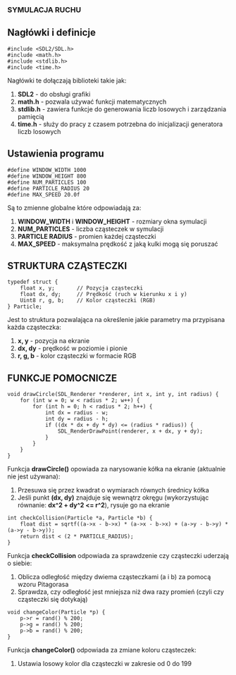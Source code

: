### SYMULACJA RUCHU

## Nagłówki i definicje

```
#include <SDL2/SDL.h>
#include <math.h>
#include <stdlib.h>
#include <time.h>
```

Nagłówki te dołączają biblioteki takie jak:
1. **SDL2** - do obsługi grafiki
2. **math.h** - pozwala używać funkcji matematycznych 
3. **stdlib.h** - zawiera funkcje do generowania liczb losowych i zarządzania pamięcią
4. **time.h** - służy do pracy z czasem potrzebna do inicjalizacji generatora liczb losowych

## Ustawienia programu

```
#define WINDOW_WIDTH 1000
#define WINDOW_HEIGHT 800
#define NUM_PARTICLES 100
#define PARTICLE_RADIUS 20
#define MAX_SPEED 20.0f
```

Są to zmienne globalne które odpowiadają za:
1. **WINDOW_WIDTH** i **WINDOW_HEIGHT** - rozmiary okna symulacji
2. **NUM_PARTICLES** - liczba cząsteczek w symulacji
3. **PARTICLE RADIUS** - promien każdej cząsteczki
4. **MAX_SPEED** - maksymalna prędkość z jaką kulki mogą się poruszać

## STRUKTURA CZĄSTECZKI
```
typedef struct {
    float x, y;       // Pozycja cząsteczki
    float dx, dy;     // Prędkość (ruch w kierunku x i y)
    Uint8 r, g, b;    // Kolor cząsteczki (RGB)
} Particle;
```

Jest to struktura pozwalająca na określenie jakie parametry ma przypisana każda cząsteczka:

1. **x, y** - pozycja na ekranie
2. **dx, dy** - prędkość w poziomie i pionie
3. **r, g, b** - kolor cząsteczki w formacie RGB

## FUNKCJE POMOCNICZE

```
void drawCircle(SDL_Renderer *renderer, int x, int y, int radius) {
    for (int w = 0; w < radius * 2; w++) {
        for (int h = 0; h < radius * 2; h++) {
            int dx = radius - w;
            int dy = radius - h;
            if ((dx * dx + dy * dy) <= (radius * radius)) {
                SDL_RenderDrawPoint(renderer, x + dx, y + dy);
            }
        }
    }
}
```

Funkcja **drawCircle()** opowiada za narysowanie kółka na ekranie (aktualnie nie jest używana):

1. Przesuwa się przez kwadrat o wymiarach równych średnicy kółka
2. Jeśli punkt **(dx, dy)** znajduje się wewnątrz okręgu (wykorzystując równanie: **dx^2 + dy^2 <= r^2**), rysuje go na ekranie

```
int checkCollision(Particle *a, Particle *b) {
    float dist = sqrtf((a->x - b->x) * (a->x - b->x) + (a->y - b->y) * (a->y - b->y));
    return dist < (2 * PARTICLE_RADIUS);
}
```

Funkcja **checkCollision** odpowiada za sprawdzenie czy cząsteczki uderzają o siebie:

1. Oblicza odległość między dwiema cząsteczkami (a i b) za pomocą wzoru Pitagorasa
2. Sprawdza, czy odległość jest mniejsza niż dwa razy promień (czyli czy cząsteczki się dotykają)

```
void changeColor(Particle *p) {
    p->r = rand() % 200;
    p->g = rand() % 200;
    p->b = rand() % 200;
}
```

Funkcja **changeColor()** odpowiada za zmiane koloru cząsteczek:

1. Ustawia losowy kolor dla cząsteczki w zakresie od 0 do 199
